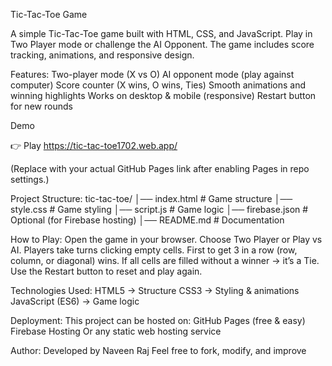 Tic-Tac-Toe Game

A simple Tic-Tac-Toe game built with HTML, CSS, and JavaScript.
Play in Two Player mode or challenge the AI Opponent.
The game includes score tracking, animations, and responsive design.

Features:
Two-player mode (X vs O)
AI opponent mode (play against computer)
Score counter (X wins, O wins, Ties)
Smooth animations and winning highlights
Works on desktop & mobile (responsive)
Restart button for new rounds

Demo

👉 Play https://tic-tac-toe1702.web.app/

(Replace with your actual GitHub Pages link after enabling Pages in repo settings.)

Project Structure:
tic-tac-toe/
│── index.html     # Game structure
│── style.css      # Game styling
│── script.js      # Game logic
│── firebase.json  # Optional (for Firebase hosting)
│── README.md      # Documentation

How to Play:
Open the game in your browser.
Choose Two Player or Play vs AI.
Players take turns clicking empty cells.
First to get 3 in a row (row, column, or diagonal) wins.
If all cells are filled without a winner → it’s a Tie.
Use the Restart button to reset and play again.

Technologies Used:
HTML5 → Structure
CSS3 → Styling & animations
JavaScript (ES6) → Game logic

Deployment:
This project can be hosted on:
GitHub Pages (free & easy)
Firebase Hosting
Or any static web hosting service

Author:
Developed by Naveen Raj 
Feel free to fork, modify, and improve
